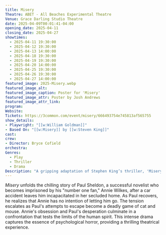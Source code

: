 ```yaml
---
title: Misery
Theatre: ABET - All Beaches Experimental Theatre
Venue: Grace Darling Studio Theatre
date: 2025-04-09T00:01:41-04:00
opening_date: 2025-04-11
closing_date: 2025-04-27
showtimes:
  - 2025-04-11 19:30:00
  - 2025-04-12 19:30:00
  - 2025-04-13 14:00:00
  - 2025-04-18 19:30:00
  - 2025-04-19 19:30:00
  - 2025-04-20 14:00:00
  - 2025-04-25 19:30:00
  - 2025-04-26 19:30:00
  - 2025-04-27 14:00:00
featured_image: 2025-Misery.webp
featured_image_alt: 
featured_image_caption: Poster for 'Misery'
featured_image_attr: Poster by Josh Andrews
featured_image_attr_link: 
program:
Website: 
Tickets: https://3common.com/event/misery/666493754e745813af565755
show_details: 
- Playwright: "[[w:William Goldman]]"
- Based On: "[[w:Misery]] by [[w:Steven King]]"
cast:
crew:
- Director: Bryce Cofield
orchestra:
Genres:
  - Play
  - Thriller
  - Drama
Description: "A gripping adaptation of Stephen King’s thriller, 'Misery' follows the harrowing ordeal of a novelist held captive by his number one fan in a remote Colorado cabin."
---
```

*Misery* unfolds the chilling story of Paul Sheldon, a successful novelist who becomes imprisoned by his "number one fan," Annie Wilkes, after a car accident leaves him incapacitated in her secluded home. As Paul recovers, he realizes that Annie has no intention of letting him go. The tension escalates as Paul's attempts to escape become a deadly game of cat and mouse. Annie's obsession and Paul's desperation culminate in a confrontation that tests the limits of the human spirit. This intense drama captures the essence of psychological horror, providing a thrilling theatrical experience.